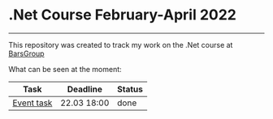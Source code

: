 # .Net Course February-April 2022
____
This repository was created to track my work on the .Net course at [BarsGroup](https://life.bars.group/) 

What can be seen at the moment: 

| Task   | Deadline  | Status  |
| ------------ | ------------ | ------------ |
| [Event task]()  |  22.03 18:00 | done  |

